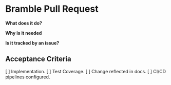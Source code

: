 # Bramble Pull Request

**What does it do?**

**Why is it needed**

**Is it tracked by an issue?**

## Acceptance Criteria
[ ] Implementation.
[ ] Test Coverage.
[ ] Change reflected in docs.
[ ] CI/CD pipelines configured.
